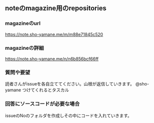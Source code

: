 ## noteのmagazine用のrepositories

### magazineのurl

https://note.sho-yamane.me/m/m88e71845c520

### magazineの詳細

https://note.sho-yamane.me/n/n6b856bcf66ff

### 質問や要望

読者さんがissueを各自立ててください。山根が返信していきます。
@sho-yamane つけてくれるとタスカル

### 回答にソースコードが必要な場合

issueのNoのフォルダを作成しその中にコードを入れていきます。

